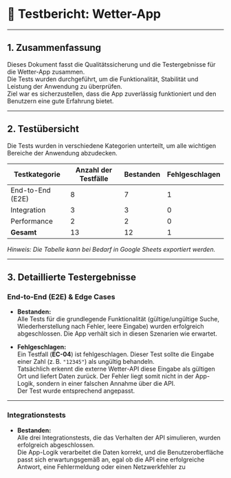 # 📝 Testbericht: Wetter-App

---

## 1. Zusammenfassung

Dieses Dokument fasst die Qualitätssicherung und die Testergebnisse für die Wetter-App zusammen.  
Die Tests wurden durchgeführt, um die Funktionalität, Stabilität und Leistung der Anwendung zu überprüfen.  
Ziel war es sicherzustellen, dass die App zuverlässig funktioniert und den Benutzern eine gute Erfahrung bietet.

---

## 2. Testübersicht

Die Tests wurden in verschiedene Kategorien unterteilt, um alle wichtigen Bereiche der Anwendung abzudecken.

| Testkategorie    | Anzahl der Testfälle | Bestanden | Fehlgeschlagen |
| ---------------- | -------------------- | --------- | -------------- |
| End-to-End (E2E) | 8                    | 7         | 1              |
| Integration      | 3                    | 3         | 0              |
| Performance      | 2                    | 2         | 0              |
| **Gesamt**       | 13                   | 12        | 1              |

_Hinweis: Die Tabelle kann bei Bedarf in Google Sheets exportiert werden._

---

## 3. Detaillierte Testergebnisse

### End-to-End (E2E) & Edge Cases

- **Bestanden:**  
  Alle Tests für die grundlegende Funktionalität (gültige/ungültige Suche, Wiederherstellung nach Fehler, leere Eingabe) wurden erfolgreich abgeschlossen. Die App verhält sich in diesen Szenarien wie erwartet.

- **Fehlgeschlagen:**  
  Ein Testfall (**EC-04**) ist fehlgeschlagen. Dieser Test sollte die Eingabe einer Zahl (z. B. `"12345"`) als ungültig behandeln.  
  Tatsächlich erkennt die externe Wetter-API diese Eingabe als gültigen Ort und liefert Daten zurück. Der Fehler liegt somit nicht in der App-Logik, sondern in einer falschen Annahme über die API.  
  Der Test wurde entsprechend angepasst.

---

### Integrationstests

- **Bestanden:**  
  Alle drei Integrationstests, die das Verhalten der API simulieren, wurden erfolgreich abgeschlossen.  
  Die App-Logik verarbeitet die Daten korrekt, und die Benutzeroberfläche passt sich erwartungsgemäß an, egal ob die API eine erfolgreiche Antwort, eine Fehlermeldung oder einen Netzwerkfehler zu
